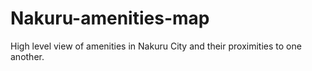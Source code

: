 # Nakuru-amenities-map
High level view of amenities in Nakuru City and their proximities to one another.
